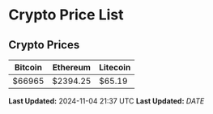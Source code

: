 # Crypto Price List

## Crypto Prices
| Bitcoin | Ethereum | Litecoin |
| ------- | -------- | -------- |
| $66965 | $2394.25 | $65.19 |
**Last Updated:** 2024-11-04 21:37 UTC
**Last Updated:** $DATE$
